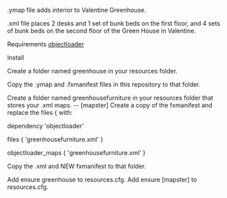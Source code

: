 .ymap file adds interior to Valentine Greenhouse.

.xml file places 2 desks and 1 set of bunk beds on the first floor, and 4 sets of bunk beds on the second floor of the Green House in Valentine.

Requirements
[objectloader](https://github.com/kibook/redm-objectloader)

Install

Create a folder named greenhouse in your resources folder.

Copy the .ymap and .fxmanifest files in this repository to that folder.

Create a folder named greenhousefurniture in your resources folder that stores your .xml maps. -- [mapster]
Create a copy of the fxmanifest and replace the files { with: 

dependency 'objectloader'

files {
	'greenhousefurniture.xml'
}

objectloader_maps {
	'greenhousefurniture.xml'
}

Copy the .xml and NEW fxmanifest to that folder.

Add ensure greenhouse to resources.cfg.
Add ensure [mapster] to resources.cfg.
